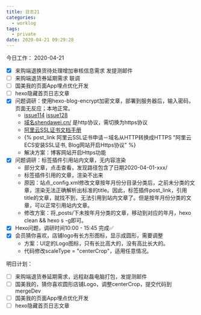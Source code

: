 ```yaml
---
title: 日志21
categories:
  - worklog
tags:
  - private
date: 2020-04-21 09:29:28
---
```

今日工作：
2020-04-21
<!--more-->
- [x] 来购端退换货待处理增加审核信息需求 发提测邮件
- [ ] 来购端退货券延期需求 联调
- [ ] 国美我的页面App埋点优化开发
- [ ] hexo隐藏首页日志文章
- [x] 问题调研：使用hexo-blog-encrypt加密文章，部署到服务器后，输入密码，页面无反应；本地正常。
    - [issue114](https://github.com/MikeCoder/hexo-blog-encrypt/issues/114) [issue128](https://github.com/MikeCoder/hexo-blog-encrypt/issues/128)
    - [域名shendawei.cn/](http://shendawei.cn/) 是http协议，需切换为https协议
    - [阿里云SSL证书文档手册](https://help.aliyun.com/product/28533.html?spm=a2c4g.11186623.6.540.26b05927ZyyVB3)
    - {% post_link 阿里云SSL证书申请－域名从HTTP转换成HTTPS "阿里云ECS安装SSL证书, Blog网站开启Https协议" %}
    - 解决方案：博客网站开启Https功能
- [x] 问题调研：标签插件引用站内文章，无内容渲染
    - 部分文章，点击查看，发现路径包含了日期2020-04-01-xxx/
    - 标签插件引用的文章，渲染不出来
    - 原因：站点_config.xml修改文章按年月份分目录分类后，之前未分类的文章，渲染无法正确解析出标准的title。因此，标签插件post_link，引用title的文章，就找不到，无法引用到站内文章了。但是按年月份分类的文章，可以正常引用站内文章。
    - 修改方案：将_posts/下未按年月分类的文章，移动到对应的年月，hexo clean && hexo s -g即可。
- [x] Hexo问题，调研时间10:00 - 15:45 完成✅
- [x] 会员猜你喜欢，店铺logo有长方形图标，显示成圆形，需要调整
    - 方案：UI定的Logo图标，只有长比高大的，没有高比长大的。
    - 代码修改scaleType = "centerCrop"，适用任意情况。

明日计划：
- [ ] 来购端退货券延期需求，远程赵磊电脑打包，发提测邮件
- [ ] 国美我的，猜你喜欢圆形店铺Logo，调整centerCrop，提交代码到mergeDev
- [ ] 国美我的页面App埋点优化开发
- [ ] hexo隐藏首页日志文章